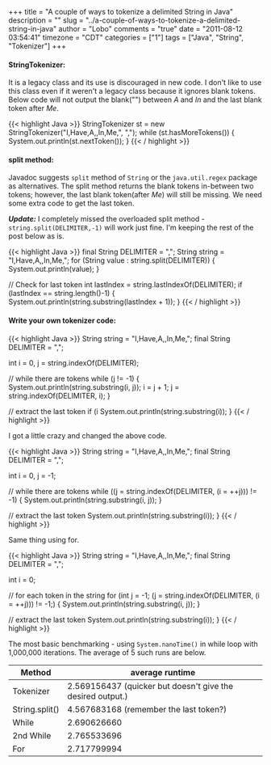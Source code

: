 +++
title = "A couple of ways to tokenize a delimited String in Java"
description = ""
slug = "../a-couple-of-ways-to-tokenize-a-delimited-string-in-java"
author = "Lobo"
comments = "true"
date = "2011-08-12 03:54:41"
timezone = "CDT"
categories = ["1"]
tags = ["Java", "String", "Tokenizer"]
+++


#### StringTokenizer:

It is a legacy class and its use is discouraged in new code. I don't like to use this class even if it weren't a legacy class because it ignores blank tokens. Below code will not output the blank("") between _A_ and _In_ and the last blank token after _Me_.

{{< highlight Java >}}
StringTokenizer st = new StringTokenizer("I,Have,A,,In,Me,", ",");
while (st.hasMoreTokens()) {
	System.out.println(st.nextToken());
}
{{< / highlight >}}


#### split method:

Javadoc suggests `split` method of `String` or the `java.util.regex` package as alternatives. The split method returns the blank tokens in-between two tokens; however, the last blank token(after _Me_) will still be missing. We need some extra code to get the last token.

_**Update:**_ I completely missed the overloaded split method - `string.split(DELIMITER,-1)` will work just fine. I'm keeping the rest of the post below as is.

{{< highlight Java >}}
final String DELIMITER = ",";
String string = "I,Have,A,,In,Me,";
for (String value : string.split(DELIMITER)) {
	System.out.println(value);
}

// Check for last token
int lastIndex = string.lastIndexOf(DELIMITER);
if (lastIndex == string.length()-1) {
	System.out.println(string.substring(lastIndex + 1));
}
{{< / highlight >}}




#### Write your own tokenizer code:


{{< highlight Java >}}
String string = "I,Have,A,,In,Me,";
final String DELIMITER = ",";

int i = 0,  j = string.indexOf(DELIMITER);

// while there are tokens
while (j != -1) {
	System.out.println(string.substring(i, j));
	i = j + 1;
	j = string.indexOf(DELIMITER, i);
}

// extract the last token
if (i 			System.out.println(string.substring(i));
}
{{< / highlight >}}

I got a little crazy and changed the above code.

{{< highlight Java >}}
String string = "I,Have,A,,In,Me,";
final String DELIMITER = ",";

int i = 0, j = -1;

// while there are tokens
while ((j = string.indexOf(DELIMITER, (i = ++j))) != -1) {
	System.out.println(string.substring(i, j));
}

// extract the last token
System.out.println(string.substring(i));
}
{{< / highlight >}}

Same thing using for.

{{< highlight Java >}}
String string = "I,Have,A,,In,Me,";
final String DELIMITER = ",";

int i = 0;

// for each token in the string
for (int j = -1; (j = string.indexOf(DELIMITER, (i = ++j))) != -1;) {
	System.out.println(string.substring(i, j));
}

// extract the last token
System.out.println(string.substring(i));
}
{{< / highlight >}}

The most basic benchmarking - using `System.nanoTime()` in while loop with 1,000,000 iterations. The average of 5 such runs are below.

|Method|average runtime|
|---|---|
|Tokenizer|2.569156437 (quicker but doesn't give the desired output.)|
|String.split()|4.567683168 (remember the last token?)|
|While|2.690626660|
|2nd While|2.765533696|
|For|2.717799994|
